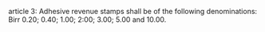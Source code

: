 article 3: 
Adhesive revenue stamps shall be of the following denominations: Birr 0.20; 0.40; 1.00; 2:00; 3.00; 5.00 and 10.00. 
<ul>
</ul>
